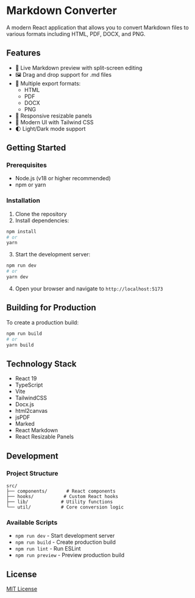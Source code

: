 # Markdown Converter

A modern React application that allows you to convert Markdown files to various formats including HTML, PDF, DOCX, and PNG.

## Features

- 📝 Live Markdown preview with split-screen editing
- 🖼️ Drag and drop support for .md files
- 🔄 Multiple export formats:
  - HTML
  - PDF
  - DOCX
  - PNG
- 📱 Responsive resizable panels
- 🎨 Modern UI with Tailwind CSS
- 🌓 Light/Dark mode support

## Getting Started

### Prerequisites

- Node.js (v18 or higher recommended)
- npm or yarn

### Installation

1. Clone the repository
2. Install dependencies:

```bash
npm install
# or
yarn
```

3. Start the development server:

```bash
npm run dev
# or
yarn dev
```

4. Open your browser and navigate to `http://localhost:5173`

## Building for Production

To create a production build:

```bash
npm run build
# or
yarn build
```

## Technology Stack

- React 19
- TypeScript
- Vite
- TailwindCSS
- Docx.js
- html2canvas
- jsPDF
- Marked
- React Markdown
- React Resizable Panels

## Development

### Project Structure

```
src/
├── components/       # React components
├── hooks/           # Custom React hooks
├── lib/            # Utility functions
└── util/           # Core conversion logic
```

### Available Scripts

- `npm run dev` - Start development server
- `npm run build` - Create production build
- `npm run lint` - Run ESLint
- `npm run preview` - Preview production build

## License

[MIT License](LICENSE)

